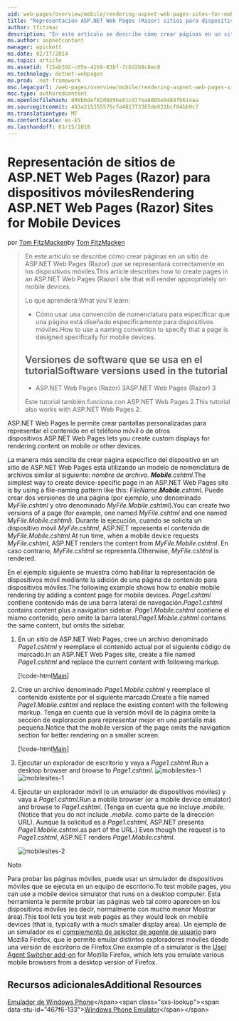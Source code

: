 ```yaml
---
uid: web-pages/overview/mobile/rendering-aspnet-web-pages-sites-for-mobile-devices
title: "Representación ASP.NET Web Pages (Razor) sitios para dispositivos móviles | Documentos de Microsoft"
author: tfitzmac
description: "En este artículo se describe cómo crear páginas en un sitio de ASP.NET Web Pages (Razor) que se representará correctamente en los dispositivos móviles. Lo que aprenderá: cómo se..."
ms.author: aspnetcontent
manager: wpickett
ms.date: 02/17/2014
ms.topic: article
ms.assetid: f15ab392-c05e-4269-83bf-7c6d2b8c8ec8
ms.technology: dotnet-webpages
ms.prod: .net-framework
msc.legacyurl: /web-pages/overview/mobile/rendering-aspnet-web-pages-sites-for-mobile-devices
msc.type: authoredcontent
ms.openlocfilehash: 899bbdef82d689be81cd77ea6805e0484fb614aa
ms.sourcegitcommit: 493a215355576cfa481773365de021bcf04bb9c7
ms.translationtype: MT
ms.contentlocale: es-ES
ms.lasthandoff: 03/15/2018
---
```

<a name="rendering-aspnet-web-pages-razor-sites-for-mobile-devices"></a><span data-ttu-id="467f6-104">Representación de sitios de ASP.NET Web Pages (Razor) para dispositivos móviles</span><span class="sxs-lookup"><span data-stu-id="467f6-104">Rendering ASP.NET Web Pages (Razor) Sites for Mobile Devices</span></span>
====================
<span data-ttu-id="467f6-105">por [Tom FitzMacken](https://github.com/tfitzmac)</span><span class="sxs-lookup"><span data-stu-id="467f6-105">by [Tom FitzMacken](https://github.com/tfitzmac)</span></span>

> <span data-ttu-id="467f6-106">En este artículo se describe cómo crear páginas en un sitio de ASP.NET Web Pages (Razor) que se representará correctamente en los dispositivos móviles.</span><span class="sxs-lookup"><span data-stu-id="467f6-106">This article describes how to create pages in an ASP.NET Web Pages (Razor) site that will render appropriately on mobile devices.</span></span>
> 
> <span data-ttu-id="467f6-107">Lo que aprenderá:</span><span class="sxs-lookup"><span data-stu-id="467f6-107">What you'll learn:</span></span>
> 
> - <span data-ttu-id="467f6-108">Cómo usar una convención de nomenclatura para especificar que una página está diseñado específicamente para dispositivos móviles.</span><span class="sxs-lookup"><span data-stu-id="467f6-108">How to use a naming convention to specify that a page is designed specifically for mobile devices.</span></span>
>   
> 
> ## <a name="software-versions-used-in-the-tutorial"></a><span data-ttu-id="467f6-109">Versiones de software que se usa en el tutorial</span><span class="sxs-lookup"><span data-stu-id="467f6-109">Software versions used in the tutorial</span></span>
> 
> 
> - <span data-ttu-id="467f6-110">ASP.NET Web Pages (Razor) 3</span><span class="sxs-lookup"><span data-stu-id="467f6-110">ASP.NET Web Pages (Razor) 3</span></span>
>   
> 
> <span data-ttu-id="467f6-111">Este tutorial también funciona con ASP.NET Web Pages 2.</span><span class="sxs-lookup"><span data-stu-id="467f6-111">This tutorial also works with ASP.NET Web Pages 2.</span></span>


<span data-ttu-id="467f6-112">ASP.NET Web Pages le permite crear pantallas personalizadas para representar el contenido en el teléfono móvil o de otros dispositivos.</span><span class="sxs-lookup"><span data-stu-id="467f6-112">ASP.NET Web Pages lets you create custom displays for rendering content on mobile or other devices.</span></span>

<span data-ttu-id="467f6-113">La manera más sencilla de crear página específico del dispositivo en un sitio de ASP.NET Web Pages está utilizando un modelo de nomenclatura de archivos similar al siguiente: *nombre de archivo. **Mobile**.cshtml*.</span><span class="sxs-lookup"><span data-stu-id="467f6-113">The simplest way to create device-specific page in an ASP.NET Web Pages site is by using a file-naming pattern like this: *FileName.**Mobile**.cshtml*.</span></span> <span data-ttu-id="467f6-114">Puede crear dos versiones de una página (por ejemplo, uno denominado *MyFile.cshtml* y otro denominado *MyFile.Mobile.cshtml*).</span><span class="sxs-lookup"><span data-stu-id="467f6-114">You can create two versions of a page (for example, one named *MyFile.cshtml* and one named *MyFile.Mobile.cshtml*).</span></span> <span data-ttu-id="467f6-115">Durante la ejecución, cuando se solicita un dispositivo móvil *MyFile.cshtml*, ASP.NET representa el contenido de *MyFile.Mobile.cshtml*.</span><span class="sxs-lookup"><span data-stu-id="467f6-115">At run time, when a mobile device requests *MyFile.cshtml*, ASP.NET renders the content from *MyFile.Mobile.cshtml*.</span></span> <span data-ttu-id="467f6-116">En caso contrario, *MyFile.cshtml* se representa.</span><span class="sxs-lookup"><span data-stu-id="467f6-116">Otherwise, *MyFile.cshtml* is rendered.</span></span>

<span data-ttu-id="467f6-117">En el ejemplo siguiente se muestra cómo habilitar la representación de dispositivos móvil mediante la adición de una página de contenido para dispositivos móviles.</span><span class="sxs-lookup"><span data-stu-id="467f6-117">The following example shows how to enable mobile rendering by adding a content page for mobile devices.</span></span> <span data-ttu-id="467f6-118">*Page1.cshtml* contiene contenido más de una barra lateral de navegación.</span><span class="sxs-lookup"><span data-stu-id="467f6-118">*Page1.cshtml* contains content plus a navigation sidebar.</span></span> <span data-ttu-id="467f6-119">*Page1.Mobile.cshtml* contiene el mismo contenido, pero omite la barra lateral.</span><span class="sxs-lookup"><span data-stu-id="467f6-119">*Page1.Mobile.cshtml* contains the same content, but omits the sidebar.</span></span>

1. <span data-ttu-id="467f6-120">En un sitio de ASP.NET Web Pages, cree un archivo denominado *Page1.cshtml* y reemplace el contenido actual por el siguiente código de marcado.</span><span class="sxs-lookup"><span data-stu-id="467f6-120">In an ASP.NET Web Pages site, create a file named *Page1.cshtml* and replace the current content with following markup.</span></span>

    [!code-html[Main](rendering-aspnet-web-pages-sites-for-mobile-devices/samples/sample1.html)]
2. <span data-ttu-id="467f6-121">Cree un archivo denominado *Page1.Mobile.cshtml* y reemplace el contenido existente por el siguiente marcado.</span><span class="sxs-lookup"><span data-stu-id="467f6-121">Create a file named *Page1.Mobile.cshtml* and replace the existing content with the following markup.</span></span> <span data-ttu-id="467f6-122">Tenga en cuenta que la versión móvil de la página omite la sección de exploración para representar mejor en una pantalla más pequeña.</span><span class="sxs-lookup"><span data-stu-id="467f6-122">Notice that the mobile version of the page omits the navigation section for better rendering on a smaller screen.</span></span>

    [!code-html[Main](rendering-aspnet-web-pages-sites-for-mobile-devices/samples/sample2.html)]
3. <span data-ttu-id="467f6-123">Ejecutar un explorador de escritorio y vaya a *Page1.cshtml*.</span><span class="sxs-lookup"><span data-stu-id="467f6-123">Run a desktop browser and browse to *Page1.cshtml*.</span></span> <span data-ttu-id="467f6-124">![mobilesites-1](rendering-aspnet-web-pages-sites-for-mobile-devices/_static/image1.png)</span><span class="sxs-lookup"><span data-stu-id="467f6-124">![mobilesites-1](rendering-aspnet-web-pages-sites-for-mobile-devices/_static/image1.png)</span></span>
4. <span data-ttu-id="467f6-125">Ejecutar un explorador móvil (o un emulador de dispositivos móviles) y vaya a *Page1.cshtml*.</span><span class="sxs-lookup"><span data-stu-id="467f6-125">Run a mobile browser (or a mobile device emulator) and browse to *Page1.cshtml*.</span></span> <span data-ttu-id="467f6-126">(Tenga en cuenta que no incluye *.mobile.*</span><span class="sxs-lookup"><span data-stu-id="467f6-126">(Notice that you do not include *.mobile.*</span></span> <span data-ttu-id="467f6-127">como parte de la dirección URL). Aunque la solicitud es a *Page1.cshtml*, ASP.NET presenta *Page1.Mobile.cshtml*.</span><span class="sxs-lookup"><span data-stu-id="467f6-127">as part of the URL.) Even though the request is to *Page1.cshtml*, ASP.NET renders *Page1.Mobile.cshtml*.</span></span>

    ![mobilesites-2](rendering-aspnet-web-pages-sites-for-mobile-devices/_static/image2.png)

> [!NOTE]
> <span data-ttu-id="467f6-129">Para probar las páginas móviles, puede usar un simulador de dispositivos móviles que se ejecuta en un equipo de escritorio.</span><span class="sxs-lookup"><span data-stu-id="467f6-129">To test mobile pages, you can use a mobile device simulator that runs on a desktop computer.</span></span> <span data-ttu-id="467f6-130">Esta herramienta le permite probar las páginas web tal como aparecen en los dispositivos móviles (es decir, normalmente con mucho menor Mostrar área).</span><span class="sxs-lookup"><span data-stu-id="467f6-130">This tool lets you test web pages as they would look on mobile devices (that is, typically with a much smaller display area).</span></span> <span data-ttu-id="467f6-131">Un ejemplo de un simulador es el [complemento de selector de agente de usuario](http://addons.mozilla.org/firefox/addon/user-agent-switcher/) para Mozilla Firefox, que le permite emular distintos exploradores móviles desde una versión de escritorio de Firefox.</span><span class="sxs-lookup"><span data-stu-id="467f6-131">One example of a simulator is the [User Agent Switcher add-on](http://addons.mozilla.org/firefox/addon/user-agent-switcher/) for Mozilla Firefox, which lets you emulate various mobile browsers from a desktop version of Firefox.</span></span>


<a id="Additional_Resources"></a>
## <a name="additional-resources"></a><span data-ttu-id="467f6-132">Recursos adicionales</span><span class="sxs-lookup"><span data-stu-id="467f6-132">Additional Resources</span></span>


<span data-ttu-id="467f6-133">[Emulador de Windows Phone](https://msdn.microsoft.com/library/ff402563(v=VS.92).aspx)</span><span class="sxs-lookup"><span data-stu-id="467f6-133">[Windows Phone Emulator](https://msdn.microsoft.com/library/ff402563(v=VS.92).aspx)</span></span>
